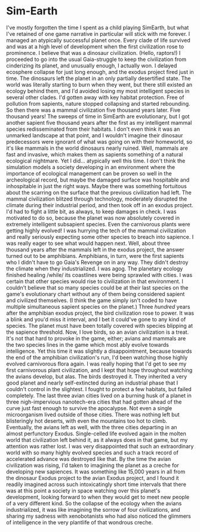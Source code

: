 # Sim-Earth

I've mostly forgotten the time I spent as a child playing SimEarth, but what I've retained of one game narrative in particular will stick with me forever.  I managed an atypically successful planet once.  Every clade of life survived and was at a high level of development when the first civilization rose to prominence.  I believe that was a dinosaur civilization.  (Hello, raptors!)  I proceeded to go into the usual Gaia-struggle to keep the civilization from cinderizing its planet, and unusually enough, I actually won.  I delayed ecosphere collapse for just long enough, and the exodus project fired just in time.  The dinosaurs left the planet in an only partially desertified state.  The world was literally starting to burn when they went, but there still existed an ecology behind them, and I'd avoided losing my most intelligent species in several other clades.  I'd gotten away with key habitat protection.  Free of pollution from sapients, nature stopped collapsing and started rebounding.
So then there was a mammal civilization five thousand years later.  Five thousand years!  The sweeps of time in SimEarth are evolutionary, but I got another sapient five thousand years after the first as my intelligent mammal species redisseminated from their habitats.  I don't even think it was an unmarked landscape at that point, and I wouldn't imagine their dinosaur predecessors were ignorant of what was going on with their homeworld, so it's like mammals in the world dinosaurs nearly ruined.  Well, mammals are fast and invasive, which makes them as sapients something of a natural ecological nightmare.  Yet I did... atypically well this time.  I don't think the simulation models a society developing in an environment where the importance of ecological management can be proven so well in the archeological record, but maybe the damaged surface was hospitable and inhospitable in just the right ways.  Maybe there was something fortuitous about the scarring on the surface that the previous civilization had left.  The mammal civilization blitzed through technology, moderately disrupted the climate during their industrial period, and then took off in an exodus project.
I'd had to fight a little bit, as always, to keep damages in check.  I was motivated to do so, because the planet was now absolutely covered in extremely intelligent subsapient species.  Even the carnivorous plants were getting highly evolved!  I was hurrying the tech of the mammal civilization and really seriously expecting some other species to breach into sapience.  I was really eager to see what would happen next.  Well, about three thousand years after the mammals left in the exodus project, the answer turned out to be amphibians.  Amphibians, in turn, were the first sapients who I didn't have to go Gaia's Revenge on in any way.  They didn't destroy the climate when they industrialized.  I was agog.  The planetary ecology finished healing /while/ its coastlines were being sprawled with cities.  I was certain that other species would rise to civilization in that environment.  I couldn't believe that so many species could be at their last species on the game's evolutionary chart without any of them being considered sapient and civilized themselves.  (I think the game simply isn't coded to have multiple simultaneous sapient species on the planet.)
Three *hundred* years after the amphibian exodus project, the bird civilization rose to power.  It was a blink and you'd miss it interval, and I bet it could've gone to any kind of species.  The planet must have been totally covered with species blipping at the sapience threshold.  Now, I love birds, so an avian civilization is a treat.  It's not that hard to provoke in the game, either; avians and mammals are the two species lines in the game which most ably evolve towards intelligence.  Yet this time it was slightly a disappointment, because towards the end of the amphibian civilization's run, I'd been watching those highly evolved carnivorous flora again.  I was really hoping that I'd get to see my first carnivorous plant civilization, and I kept that hope throughout watching the avians develop, but alas.  The birds destroyed it.  They inherited a very good planet and nearly self-extincted during an industrial phase that I couldn't control in the slightest.  I fought to protect a few habitats, but failed completely.  The last three avian cities lived on a burning husk of a planet in three nigh-impervious nanotech-era cities that had gotten ahead of the curve just fast enough to survive the apocalypse.  Not even a single microorganism lived outside of those cities.  There was nothing left but blisteringly hot deserts, with even the mountains too hot to climb.  Eventually, the avians left as well, with the three cities departing in an almost perfunctory Exodus.
Single-celled life evolved again in the molten world that civilization left behind it, as it always does in that game, but my attention was rather lost.  I was very disappointed that such an extraordinary world with so many highly evolved species and such a track record of accelerated advance was destroyed like that.  By the time the avian civilization was rising, I'd taken to imagining the planet as a creche for developing new sapiences.  It was something like 15,000 years in all from the dinosaur Exodus project to the avian Exodus project, and I found it readily imagined across such intoxicatingly short time intervals that there was at this point a society in space watching over this planet's development, looking forward to when they would get to meet new people of a very different kind.  So the collapse of the ecology when the avians industrialized, it was like imagining the sorrow of four civilizations, and sharing my sadness with xenobotanists who had also noticed the glimmers of intelligence in the very plantlife of that wondrous creche.